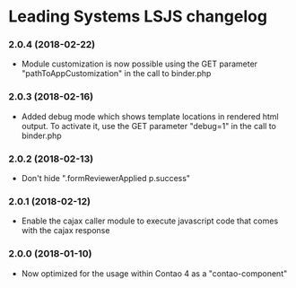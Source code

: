 Leading Systems LSJS changelog
===========================================

### 2.0.4 (2018-02-22)

 * Module customization is now possible using the GET parameter
 "pathToAppCustomization" in the call to binder.php


### 2.0.3 (2018-02-16)

 * Added debug mode which shows template locations in rendered html output.
 To activate it, use the GET parameter "debug=1" in the call to binder.php 


### 2.0.2 (2018-02-13)

 * Don't hide ".formReviewerApplied p.success"


### 2.0.1 (2018-02-12)

 * Enable the cajax caller module to execute javascript code that comes with the
 cajax response


### 2.0.0 (2018-01-10)

 * Now optimized for the usage within Contao 4 as a "contao-component"